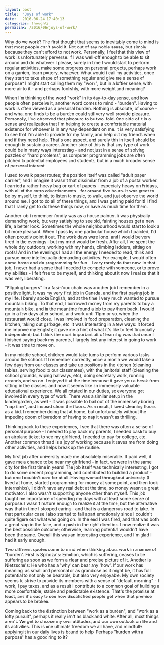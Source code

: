 ```yaml
---
layout: post
title:  "Joys of work"
date:   2016-06-24 17:40:13
categories: thoughts
permalink: /2016/06/joys-of-work/
---
```

Why do we work? The first thought that seems to inevitably come to mind is that most people can't avoid it. Not out of any noble sense, but simply because they can't afford to not work. Personally, I feel that this view of work is unfortunately perverse. If I was well-off enough to be able to sit around and do whatever I please, surely in time I would start to perform regular activities, make some progress on personal projects, perhaps work on a garden, learn pottery, whatever. What would I call my activities, once they start to take shape of something regular and give me a sense of purpose? I might start calling them my "work", but in a loftier sense, with more air to it - and perhaps foolishly, with more weight and meaning?

When I'm thinking of the word "work" in its day-to-day sense, and how people often perceive it, another word comes to mind - "burden". Having to work is often viewed as a personal burden. Nothing is absolute, of course - and what one finds to be a burden could still very well provide pleasure. Personally, I've observed that pleasure to be two-fold. One side of it is a sense and realization that I'm helping to create a comfortable material existence for whoever is in any way dependent on me. It is very satisfying to see that I'm able to provide for my family, and help out my friends when and if they need help. That's one aspect, and surely this in itself should be enough to sustain a career. Another side of this is that any type of work could be in many ways interesting - and not just in a sense of solving puzzles or "hard problems", as computer programming jobs are often pitched to potential employees and students, but in a much broader sense of personal interest.

I used to walk paper routes; the position itself was called "adult paper carrier", and I imagine it wasn't that dissimilar from a job of a postal worker. I carried a rather heavy bag or cart of papers - especially heavy on Fridays, with all of the extra advertisements - for around five hours. It was great to be by myself, to think, to listen to music, to walk, and just observe the world around me. I got to do all of these things, and I was getting paid for it! I find that I rarely get to do these things now, or have as much time for them.

Another job I remember fondly was as a house painter. It was physically demanding work, but very satisfying to see old, fainting houses get a new life, a better look. Sometimes the whole neighbourhood would start to look a bit more pleasant. When I pass by one particular house which I painted, I'd often proudly point it out. The work days were long, and I would be very tired in the evenings - but my mind would be fresh. After all, I've spent the whole day outdoors, working with my hands, climbing ladders, sitting on roofs! And in the evenings I had all the energy I needed to read, think and pursue more intellectually demanding activities. For example, I would often come home and do programming for fun - I very rarely do that now. In that job, I never had a sense that I needed to compete with someone, or to prove my abilities - I felt free to be myself, and thinking about it now I realize that it was very liberating.

"Flipping burgers" in a fast-food chain was another job I remember in a positive light. It was my very first job in Canada, and the first paying job in my life. I barely spoke English, and at the time I very much wanted to pursue mountain biking. To that end, I borrowed money from my parents to buy a mountain bike, and in the meantime found a job to pay them back. I would go in a few days after school, and work until 11pm or so, when the restaurant would close. I was involved in food preparation, cleaning the kitchen, taking out garbage, etc. It was interesting in a few ways: it forced me improve my English; it gave me a hint of what it's like to feel financially independent; but I think the most important bit of learning was that once I finished paying back my parents, I largely lost any interest in going to work - it was time to move on.

In my middle school, children would take turns to perform various tasks around the school. If I remember correctly, once a month we would take a few days from our classes and take up positions in the kitchen (cleaning tables, serving food to our classmates), with the janitorial staff (cleaning the school grounds, wiping hallways, etc), doing secretary work, running errands, and so on. I enjoyed it at the time because it gave you a break from sitting in the classes, and now it seems like an immensely valuable educational experience. We all rotated in our duties, so everyone got involved in every type of work. There was a similar setup in the kindergarden, as well - it was possible to bail out of the immensely boring "nap time", and instead clean the floors. As a result, I loved cleaning floors as a kid. I remember doing that at home, but unfortunately without the impeding doom of boredom of having to nap it wasn't as thrilling.

Thinking back to these experiences, I see that there was often a sense of personal purpose - I needed to pay back my parents, I needed cash to buy an airplane ticket to see my girlfriend, I needed to pay for college, etc. Another common thread is a joy of working because it saves me from doing other activities, and helps break up the routine.

My first job after university made me absolutely miserable. It paid well, it gave me a chance to be near my girlfriend - in fact, we were in the same city for the first time in years! The job itself was technically interesting, I got to do some decent programming, and contributed to buildind a product - but one I couldn't care for at all. Having worked throughout university (I lived at home, started programming for money at some point, and then took internships), I didn't have any real debt at the time, so money wasn't a great motivator. I also wasn't supporting anyone other than myself. This job taught me importance of spending my days with at least some sense of purpose. I wasn't mature enough to realize it at the time, but the alternative was that in time I stopped caring - and that is a dangerous road to take. In that particular case I also started to fall apart emotionally since I couldn't quite figure out what was going on. In the end I was fired, and that was both a great slap in the face, and a push in the right direction. I now realize it was the best possible outcome; otherwise, learning potential wouldn't have been the same. Overall this was an interesting experience, and I'm glad I had it early enough.

Two different quotes come to mind when thinking about work in a sense of "burden". First is Spinoza's: Emotion, which is suffering, ceases to be suffering as soon as we form a clear and precise picture of it. Another is Nietzsche's: He who has a 'why' can bear any 'how'. If our work has meaning, as small and personal or as grandiose as it might be, it has full potential to not only be bearable, but also very enjoyable. My own society seems to strive to provide its members with a sense of "default meaning" - I work, I pay taxes, and as a result I contribute to a common goal of building a more comfortable, stable and predictable existence. That's the promise at least, and it's easy to see how dissatisfied people get when that promise appears to be broken.

Coming back to the distinction between "work as a burden", and "work as a lofty pursuit", perhaps it really isn't as black and white. After all, most things aren't. We get to choose my own attitudes, and our own outlook on life and its activities. This is one ultimate freedom we all have, and mindfully applying it in our daily lives is bound to help. Perhaps "burden with a purpose" has a good ring to it?
